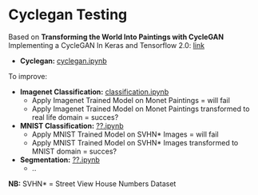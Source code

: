 # Cyclegan Testing

Based on **Transforming the World Into Paintings with CycleGAN** <br>
Implementing a CycleGAN In Keras and Tensorflow 2.0: [link](https://medium.com/analytics-vidhya/transforming-the-world-into-paintings-with-cyclegan-6748c0b85632)

- **Cyclegan:** [cyclegan.ipynb](https://github.com/robbertstruyven/cyclegan_testing/blob/master/cyclegan.ipynb)

To improve: 
- **Imagenet Classification:** [classification.ipynb](https://github.com/robbertstruyven/cyclegan_testing/blob/master/classification_resnet.ipynb)
  - Apply Imagenet Trained Model on Monet Paintings = will fail
  - Apply Imagenet Trained Model on Monet Paintings transformed to real life domain = succes?
- **MNIST Classification:** [??.ipynb](...)
  - Apply MNIST Trained Model on SVHN* Images = will fail
  - Apply MNIST Trained Model on SVHN* Images transformed to MNIST domain = succes?
- **Segmentation:** [??.ipynb](...)
  - ..
  
**NB:** SVHN* = Street View House Numbers Dataset
